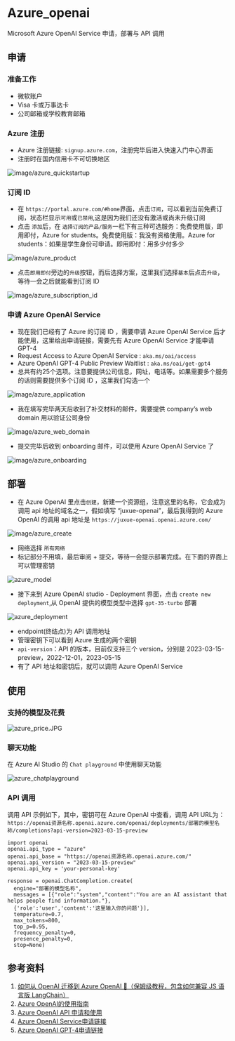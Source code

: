 # Azure_openai

Microsoft Azure OpenAI Service 申请，部署与 API 调用

## 申请

### 准备工作

- 微软账户
- Visa 卡或万事达卡
- 公司邮箱或学校教育邮箱

### Azure 注册

-  Azure 注册链接: `signup.azure.com`，注册完毕后进入快速入门中心界面
-  注册时在国内信用卡不可切换地区

![image/azure_quickstartup](image/azure_quickstartup.JPG)

### 订阅 ID

- 在 `https://portal.azure.com/#home`界面，点击`订阅`，可以看到当前免费订阅，状态栏显示`可用`或`已禁用`,这是因为我们还没有激活或尚未升级订阅
- 点击 `添加`后，在 `选择订阅的产品/服务`一栏下有三种可选服务：免费使用版，即用即付，Azure for students。免费使用版：我没有资格使用。Azure for students：如果是学生身份可申请。即用即付：用多少付多少

![image/azure_product](image/azure_product.JPG)

- 点击`即用即付`旁边的`升级`按钮，而后选择方案，这里我们选择`基本`后点击`升级`，等待一会之后就能看到订阅 ID 

![image/azure_subscription_id](image/azure_suscription_id.JPG)

### 申请 Azure OpenAI Service

- 现在我们已经有了 Azure 的订阅 ID ，需要申请 Azure OpenAI Service 后才能使用，这里给出申请链接，需要先有 Azure OpenAI Service 才能申请 GPT-4
- Request Access to Azure OpenAI Service : `aka.ms/oai/access`
- Azure OpenAI GPT-4 Public Preview Waitlist : `aka.ms/oai/get-gpt4`
- 总共有约25个选项。注意要提供公司信息，网址，电话等。如果需要多个服务的话则需要提供多个订阅 ID ，这里我们勾选一个

![image/azure_application](image/azure_application.JPG)

- 我在填写完毕两天后收到了补交材料的邮件，需要提供 company’s web domain 用以验证公司身份

![image/azure_web_domain](image/azure_web_domain.JPG)

- 提交完毕后收到 onboarding 邮件，可以使用 Azure OpenAI Service 了

![image/azure_onboarding](image/azure_onboarding.JPG)

## 部署

- 在 Azure OpenAI 里点击`创建`，新建一个资源组，注意这里的名称，它会成为调用 api 地址的域名之一，假如填写 “juxue-openai”，最后我得到的 Azure OpenAI 的调用 api 地址是 `https://juxue-openai.openai.azure.com/`

![image/azure_create](image/azure_create.JPG)

- 网络选择 `所有网络`
- 标记部分不用填，最后审阅 + 提交，等待一会提示部署完成。在下面的界面上可以管理密钥

![azure_model](image/azure_model.JPG)

- 接下来到 Azure OpenAI studio - Deployment 界面，点击 `create new deployment`,从 OpenAI 提供的模型类型中选择 `gpt-35-turbo` 部署

![azure_deployment](image/azure_deployment.JPG)

- endpoint(终结点)为 API 调用地址
- 管理密钥下可以看到 Azure 生成的两个密钥
- `api-version`：API 的版本，目前仅支持三个 version，分别是 2023-03-15-preview，2022-12-01，2023-05-15
- 有了 API 地址和密钥后，就可以调用 Azure OpenAI Service 

## 使用

### 支持的模型及花费

![azure_price.JPG](image/azure_price.JPG)

### 聊天功能

在 Azure AI Studio 的 `Chat playground` 中使用聊天功能

![azure_chatplayground](image/azure_chatplayground.JPG)

### API 调用

调用 API 示例如下，其中，密钥可在 Azure OpenAI 中查看，调用 API URL为：
`https://openai资源名称.openai.azure.com/openai/deployments/部署的模型名称/completions?api-version=2023-03-15-preview`


```
import openai
openai.api_type = "azure"
openai.api_base = "https://openai资源名称.openai.azure.com/"
openai.api_version = "2023-03-15-preview"
openai.api_key = 'your-personal-key'

response = openai.ChatCompletion.create(
  engine="部署的模型名称",
  messages = [{"role":"system","content":"You are an AI assistant that helps people find information."},
  {'role':'user','content':'这里输入你的问题'}],
  temperature=0.7,
  max_tokens=800,
  top_p=0.95,
  frequency_penalty=0,
  presence_penalty=0,
  stop=None)
```

## 参考资料
1. [如何从 OpenAI 迁移到 Azure OpenAI 🧐（保姆级教程，包含如何兼容 JS 语言版 LangChain）](https://juejin.cn/post/7241095368179826748)
2. [Azure OpenAI的使用指南](https://zhuanlan.zhihu.com/p/618541541)
3. [Azure OpenAI API 申请和使用](https://razeen.me/posts/how-to-apply-and-use-azure-openai-api/)
4. [Azure OpenAI Service申请链接](aka.ms/oai/access)
5. [Azure OpenAI GPT-4申请链接](aka.ms/oai/get-gpt4)
